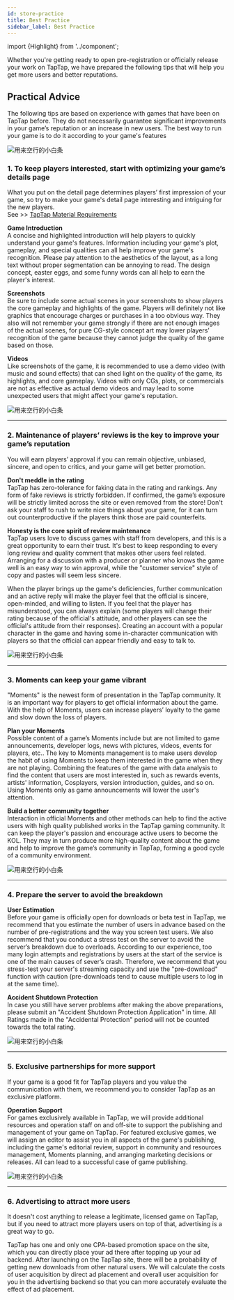 ```yaml
---
id: store-practice
title: Best Practice
sidebar_label: Best Practice
---
```

import {Highlight} from '../component';

Whether you're getting ready to open pre-registration or officially release your work on TapTap, we have prepared the following tips that will help you get more users and better reputations.  

## **Practical Advice**  

The following tips are based on experience with games that have been on TapTap before. They do not necessarily guarantee significant improvements in your game’s reputation or an increase in new users. The best way to run your game is to do it according to your game's features  

![用来空行的小白条](https://img.tapimg.com/market/images/c53d78b9b120276b53f82aebb0d01537.png)  

### **1. To keep players interested, start with optimizing your game’s details page**  

What you put on the detail page determines players’ first impression of your game, so try to make your game's detail page interesting and intriguing for the new players.  
See  >>  [TapTap Material Requirements](https://www.taptap.com/developer/help_docs/7?id=42)  

**<Highlight color="#15c5ce">Game Introduction</Highlight>**  
A concise and highlighted introduction will help players to quickly understand your game's features. Information including your game's plot, gameplay, and special qualities can all help improve your game's recognition. Please pay attention to the aesthetics of the layout, as a long text without proper segmentation can be annoying to read. The design concept, easter eggs, and some funny words can all help to earn the player's interest.   

**<Highlight color="#15c5ce">Screenshots</Highlight>**  
Be sure to include some actual scenes in your screenshots to show players the core gameplay and highlights of the game. Players will definitely not like graphics that encourage charges or purchases in a too obvious way. They also will not remember your game strongly if there are not enough images of the actual scenes, for pure CG-style concept art may lower players’ recognition of the game because they cannot judge the quality of the game based on those.  

**<Highlight color="#15c5ce">Videos</Highlight>**  
Like screenshots of the game, it is recommended to use a demo video (with music and sound effects) that can shed light on the quality of the game, its highlights, and core gameplay. Videos with only CGs, plots, or commercials are not as effective as actual demo videos and may lead to some unexpected users that might affect your game's reputation.  

![用来空行的小白条](https://img.tapimg.com/market/images/c53d78b9b120276b53f82aebb0d01537.png)   

---


### **2. Maintenance of players’ reviews is the key to improve your game’s reputation**

You will earn players’ approval if you can remain objective, unbiased, sincere, and open to critics, and your game will get better promotion.  

**<Highlight color="#15c5ce">Don't meddle in the rating</Highlight>**  
 TapTap has zero-tolerance for faking data in the rating and rankings. Any form of fake reviews is strictly forbidden. If confirmed, the game’s exposure will be strictly limited across the site or even removed from the store! Don't ask your staff to rush to write nice things about your game, for it can turn out counterproductive if the players think those are paid counterfeits.  

**<Highlight color="#15c5ce">Honesty is the core spirit of review maintenance</Highlight>**  
TapTap users love to discuss games with staff from developers, and this is a great opportunity to earn their trust. It's best to keep responding to every long review and quality comment that makes other users feel related. Arranging for a discussion with a producer or planner who knows the game well is an easy way to win approval, while the "customer service" style of copy and pastes will seem less sincere.  

When the player brings up the game's deficiencies, further communication and an active reply will make the player feel that the official is sincere, open-minded, and willing to listen. If you feel that the player has misunderstood, you can always explain (some players will change their rating because of the official's attitude, and other players can see the official's attitude from their responses). Creating an account with a popular character in the game and having some in-character communication with players so that the official can appear friendly and easy to talk to.  

![用来空行的小白条](https://img.tapimg.com/market/images/c53d78b9b120276b53f82aebb0d01537.png)  

---

### **3. Moments can keep your game vibrant**

"Moments" is the newest form of presentation in the TapTap community. It is an important way for players to get official information about the game. With the help of Moments, users can increase players’ loyalty to the game and slow down the loss of players.  

**<Highlight color="#15c5ce">Plan your Moments</Highlight>**  
Possible content of a game’s Moments include but are not limited to game announcements, developer logs, news with pictures, videos, events for players, etc.. The key to Moments management is to make users develop the habit of using Moments to keep them interested in the game when they are not playing. Combining the features of the game with data analysis to find the content that users are most interested in, such as rewards events, artists' information, Cosplayers, version introduction, guides, and so on. Using Moments only as game announcements will lower the user's attention.  

**<Highlight color="#15c5ce">Build a better community together</Highlight>**  
Interaction in official Moments and other methods can help to find the active users with high quality published works in the TapTap gaming community. It can keep the player's passion and encourage active users to become the KOL. They may in turn produce more high-quality content about the game and help to improve the game’s community in TapTap, forming a good cycle of a community environment.  

![用来空行的小白条](https://img.tapimg.com/market/images/c53d78b9b120276b53f82aebb0d01537.png)  

---

### **4. Prepare the server to avoid the breakdown**  

**<Highlight color="#15c5ce">User Estimation</Highlight>**  
Before your game is officially open for downloads or beta test in TapTap, we recommend that you estimate the number of users in advance based on the number of pre-registrations and the way you screen test users. We also recommend that you conduct a stress test on the server to avoid the server’s breakdown due to overloads. According to our experience, too many login attempts and registrations by users at the start of the service is one of the main causes of sever’s crash. Therefore, we recommend that you stress-test your server's streaming capacity and use the "pre-download" function with caution (pre-downloads tend to cause multiple users to log in at the same time).  

**<Highlight color="#15c5ce">Accident Shutdown Protection</Highlight>**  
In case you still have server problems after making the above preparations, please submit an "Accident Shutdown Protection Application" in time. All Ratings made in the "Accidental Protection" period will not be counted towards the total rating.  

![用来空行的小白条](https://img.tapimg.com/market/images/c53d78b9b120276b53f82aebb0d01537.png)  

---

### **5. Exclusive partnerships for more support**  

If your game is a good fit for TapTap players and you value the communication with them, we recommend you to consider TapTap as an exclusive platform.  

**<Highlight color="#15c5ce">Operation Support</Highlight>**  
For games exclusively available in TapTap, we will provide additional resources and operation staff on and off-site to support the publishing and management of your game on TapTap. For featured exclusive games, we will assign an editor to assist you in all aspects of the game's publishing, including the game's editorial review, support in community and resources management, Moments planning, and arranging marketing decisions or releases. All can lead to a successful case of game publishing.  

![用来空行的小白条](https://img.tapimg.com/market/images/c53d78b9b120276b53f82aebb0d01537.png)  

---

### **6. Advertising to attract more users**

It doesn't cost anything to release a legitimate, licensed game on TapTap, but if you need to attract more players users on top of that, advertising is a great way to go.  

TapTap has one and only one CPA-based promotion space on the site, which you can directly place your ad there after topping up your ad backend. After launching on the TapTap site, there will be a probability of getting new downloads from other natural users. We will calculate the costs of user acquisition by direct ad placement and overall user acquisition for you in the advertising backend so that you can more accurately evaluate the effect of ad placement.  
